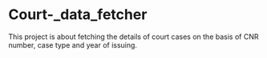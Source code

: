 # Court-_data_fetcher
This project is about fetching the details of court cases on the basis of CNR number, case type and year of issuing.
